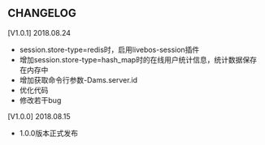 CHANGELOG
--

[V1.0.1] 2018.08.24

- session.store-type=redis时，启用livebos-session插件
- 增加session.store-type=hash_map时的在线用户统计信息，统计数据保存在内存中
- 增加获取命令行参数-Dams.server.id
- 优化代码
- 修改若干bug

[V1.0.0] 2018.08.15

- 1.0.0版本正式发布